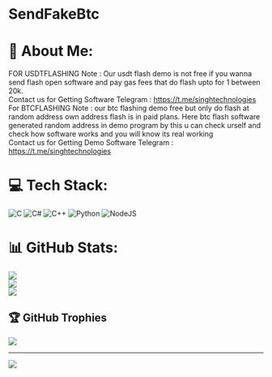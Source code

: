 # SendFakeBtc
# 💫 About Me:
FOR USDTFLASHING Note : Our usdt flash demo is not free if you wanna send flash open software and pay gas fees that do flash upto for 1 between 20k.<br>Contact us for Getting Software  Telegram : https://t.me/singhtechnologies<br>For BTCFLASHING Note : our btc flashing demo free but only do flash at random address own address flash is in paid plans. Here btc flash software generated random address in demo program by this u can check urself and check how software works and you will know its real working<br>Contact us for Getting Demo Software Telegram : https://t.me/singhtechnologies


# 💻 Tech Stack:
![C](https://img.shields.io/badge/c-%2300599C.svg?style=for-the-badge&logo=c&logoColor=white) ![C#](https://img.shields.io/badge/c%23-%23239120.svg?style=for-the-badge&logo=csharp&logoColor=white) ![C++](https://img.shields.io/badge/c++-%2300599C.svg?style=for-the-badge&logo=c%2B%2B&logoColor=white) ![Python](https://img.shields.io/badge/python-3670A0?style=for-the-badge&logo=python&logoColor=ffdd54) ![NodeJS](https://img.shields.io/badge/node.js-6DA55F?style=for-the-badge&logo=node.js&logoColor=white)
# 📊 GitHub Stats:
![](https://github-readme-stats.vercel.app/api?username=BtcFakeSending&theme=dark&hide_border=false&include_all_commits=false&count_private=false)<br/>
![](https://github-readme-streak-stats.herokuapp.com/?user=BtcFakeSending&theme=dark&hide_border=false)<br/>
![](https://github-readme-stats.vercel.app/api/top-langs/?username=BtcFakeSending&theme=dark&hide_border=false&include_all_commits=false&count_private=false&layout=compact)

## 🏆 GitHub Trophies
![](https://github-profile-trophy.vercel.app/?username=BtcFakeSending&theme=radical&no-frame=false&no-bg=true&margin-w=4)

---
[![](https://visitcount.itsvg.in/api?id=BtcFakeSending&icon=0&color=0)](https://visitcount.itsvg.in)

<!-- Proudly created with GPRM ( https://gprm.itsvg.in ) -->
